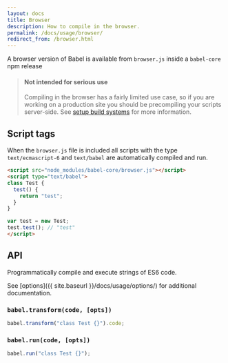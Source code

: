 ```yaml
---
layout: docs
title: Browser
description: How to compile in the browser.
permalink: /docs/usage/browser/
redirect_from: /browser.html
---
```


<p class="lead">
  A browser version of Babel is available from <code>browser.js</code> inside a <code>babel-core</code> npm release
</p>

<blockquote class="babel-callout babel-callout-warning">
  <h4>Not intended for serious use</h4>
  <p>
    Compiling in the browser has a fairly limited use case, so if you are
    working on a production site you should be precompiling your scripts
    server-side. See <a href={{ "/docs/setup/#build-systems" | prepend: site.baseurl }}>setup build systems</a>
    for more information.
  </p>
</blockquote>

## Script tags

When the `browser.js` file is included all scripts with the type
`text/ecmascript-6` and `text/babel` are automatically compiled and run.

```html
<script src="node_modules/babel-core/browser.js"></script>
<script type="text/babel">
class Test {
  test() {
    return "test";
  }
}

var test = new Test;
test.test(); // "test"
</script>
```

## API

Programmatically compile and execute strings of ES6 code.

See [options]({{ site.baseurl }}/docs/usage/options/) for additional documentation.

### `babel.transform(code, [opts])`

```js
babel.transform("class Test {}").code;
```

### `babel.run(code, [opts])`

````js
babel.run("class Test {}");
````
